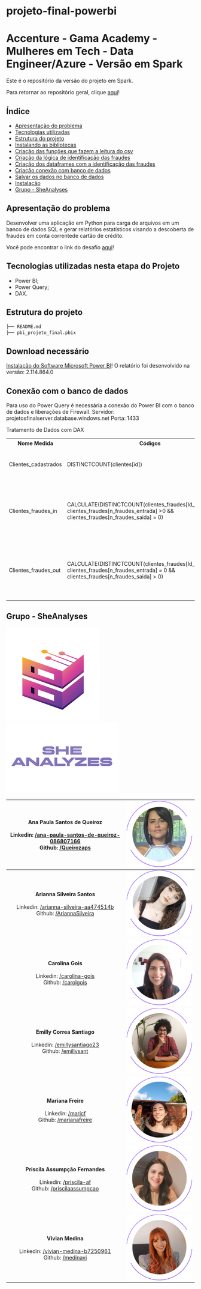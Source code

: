 # projeto-final-powerbi

# Accenture - Gama Academy - Mulheres em Tech - Data Engineer/Azure - Versão em Spark

Este é o repositório da versão do projeto em Spark.

Para retornar ao repositório geral, clique [aqui](https://github.com/SheAnalyzes/readme-repository)!

## Índice

- [Apresentação do problema](#apresentação-do-problema)
- [Tecnologias utilizadas](#tecnologias-utilizadas)
- [Estrutura do projeto](#estrutura-do-projeto)
- [Instalando as bibliotecas](#instalando-as-bibliotecas)
- [Criação das funções que fazem a leitura do csv](#criação-das-funções-que-fazem-a-leitura-do-csv)
- [Criação da lógica de identificação das fraudes](#criação-da-lógica-de-identificação-de-fraudes)
- [Criação dos dataframes com a identificação das fraudes](#criação-dos-dataframes-com-a-identificação-das-fraudes)
- [Criação conexão com banco de dados](#criação-conexão-com-banco-de-dados)
- [Salvar os dados no banco de dados](#salvar-os-dados-no-banco-de-dados)
- [Instalação](#instalação)
- [Grupo - SheAnalyses](#grupo---sheanalyses)

## Apresentação do problema

Desenvolver uma aplicação em Python para carga de arquivos em um banco de dados SQL e gerar relatórios estatísticos visando a descoberta de fraudes em conta correntede cartão de crédito.

Você pode encontrar o link do desafio [aqui](https://docs.google.com/document/d/10fBZm7Sxm60FEIyNk4rqUE-pJLhXRxDi1grAATF7hVw/edit)!

## Tecnologias utilizadas nesta etapa do Projeto

* Power BI;
* Power Query;
* DAX.

## Estrutura do projeto

```
├── README.md
├── pbi_projeto_final.pbix

```

## Download necessário

[Instalação do Software Microsoft Power BI](https://www.microsoft.com/en-us/download/details.aspx?id=58494)! 
O relatório foi desenvolvido na versão: 2.114.864.0 

## Conexão com o banco de dados
Para uso do Power Query é necessária a conexão do Power BI com o banco de dados e liberações de Firewall.
Servidor: projetosfinalserver.database.windows.net
Porta: 1433




<p>Tratamento de Dados com DAX</p>
<table>
  <colgroup>
    <col class="column1">
    <col class="columns2plus3" span="2">
  </colgroup>
  <tr>
    <th>Nome Medida</th>
    <th>Códigos</th>
    <th>Definição</th>
  </tr>
  <tr>
    <td>Clientes_cadastrados
</td>
    <td>DISTINCTCOUNT(clientes[id])</td>
    <td>Contagem de clientes distintos cadastrados na tabela cliente</td>
  </tr>
   <tr>
    <td>Clientes_fraudes_in </td>
    <td>CALCULATE(DISTINCTCOUNT(clientes_fraudes[Id_nome_cliente]), clientes_fraudes[n_fraudes_entrada] >0 && clientes_fraudes[n_fraudes_saida] = 0)

</td>
    <td>Contagem de clientes distintos cujas fraudes detectadas envolveram exclusivamente transações de entrada. e</td>
  </tr>
   <tr>
    <td>Clientes_fraudes_out </td>
    <td>CALCULATE(DISTINCTCOUNT(clientes_fraudes[Id_nome_cliente]), clientes_fraudes[n_fraudes_entrada] = 0 && clientes_fraudes[n_fraudes_saida] > 0)
</td>
    <td>Contagem de clientes distintos cujas fraudes detectadas envolveram exclusivamente transações de saída. 

</td>
  </tr>
</table>




## Grupo - SheAnalyses

![1678919788585](image/README/1678919788585.png)![1678922005355](image/README/1678922005355.png)

| Ana Paula Santos de Queiroz<br /><br />Linkedin: [/ana-paula-santos-de-queiroz-086807166](https://www.linkedin.com/in/ana-paula-santos-de-queiroz-086807166/)<br />Github: [/Queirozaps](https://github.com/Queirozaps) | ![1678913762981](image/README/1678913762981.png) |
| :---------------------------------------------------------------------------------------------------------------------------------------------------------------------------------------------------------------: | :--------------------------------------------: |
|  **Arianna Silveira Santos**<br />  <br />Linkedin: [/arianna-silveira-aa474514b](https://www.linkedin.com/in/arianna-silveira-aa474514b/)<br />Github: [/AriannaSilveira](https://github.com/AriannaSilveira)  | ![1678880182631](image/README/1678880182631.png) |
|                            **Carolina Gois**<br /><br />Linkedin: [/carolina-gois](https://www.linkedin.com/in/carolina-gois/)<br />Github: [/carolgois](https://github.com/carolgois)                            | ![1678915457372](image/README/1678915457372.png) |
|                   **Emilly Correa Santiago**<br /><br />Linkedin: [/emillysantiago23](https://www.linkedin.com/in/emillysantiago23/)<br />Github: [/emillysant](https://github.com/emillysant)                   | ![1678881122291](image/README/1678881122291.png) |
|                              **Mariana Freire**<br /><br />Linkedin: [/maricf](https://www.linkedin.com/in/maricf/)<br />Github: [/marianafreire](https://github.com/marianafreire)                              | ![1678915794465](image/README/1678915794465.png) |
|             **Priscila Assumpção Fernandes**<br /><br />Linkedin: [/priscila-af](https://www.linkedin.com/in/priscila-af/)<br />Github: [/priscilaassumpcao](https://github.com/priscilaassumpcao)             | ![1678916901964](image/README/1678916901964.png) |
|                    **Vivian Medina**<br /><br />Linkedin: [/vivian-medina-b7250961](https://www.linkedin.com/in/vivian-medina-b7250961/)<br />Github: [/medinavi](https://github.com/medinavi)                    | ![1678885040168](image/README/1678885040168.png) |
